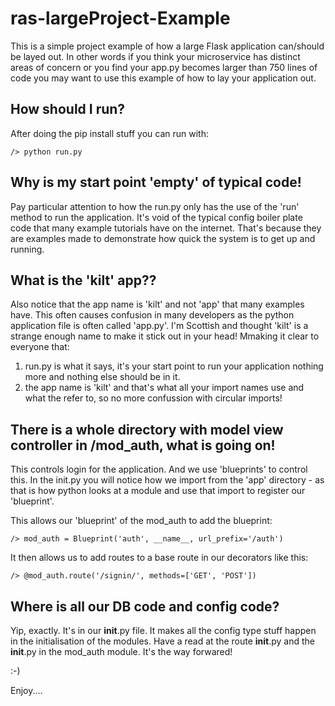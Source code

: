 # ras-largeProject-Example

This is a simple project example of how a large Flask application can/should be layed out. In other words if you think
your microservice has distinct areas of concern or you find your app.py becomes larger than 750 lines of code you may
want to use this example of how to lay your application out.

## How should I run?

After doing the pip install stuff you can run with:

	/> python run.py
	

## Why is my start point 'empty' of typical code!

Pay particular attention to how the run.py only has the use of the 'run' method to run the application. It's void of
the typical config boiler plate code that many example tutorials have on the internet. That's because they are examples
made to demonstrate how quick the system is to get up and running.

## What is the 'kilt' app??

Also notice that the app name is 'kilt' and not 'app' that many examples have. This often causes confusion in many
developers as the python application file is often called 'app.py'. I'm Scottish and thought 'kilt' is a strange enough
name to make it stick out in your head! Mmaking it clear to everyone that:
1) run.py is what it says, it's your start point to run your application nothing more and nothing else should be in it.
2) the app name is 'kilt' and that's what all your import names use and what the refer to, so no more confussion with
circular imports!

## There is a whole directory with model view controller in /mod_auth, what is going on!

This controls login for the application. And we use 'blueprints' to control this. In the init.py you will notice
how we import from the 'app' directory - as that is how python looks at a module and use that import to register our
'blueprint'.

This allows our 'blueprint' of the mod_auth to add the blueprint:

	/> mod_auth = Blueprint('auth', __name__, url_prefix='/auth')

It then allows us to add routes to a base route in our decorators like this:

	/> @mod_auth.route('/signin/', methods=['GET', 'POST'])


## Where is all our DB code and config code?

Yip, exactly. It's in our __init__.py file. It makes all the config type stuff happen in the initialisation of the
modules. Have a read at the route __init__.py and the __init__.py in the mod_auth module. It's the way forwared!

:-)

Enjoy....
